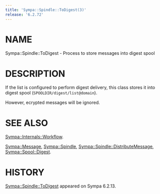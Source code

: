 ```yaml
---
title: 'Sympa::Spindle::ToDigest(3)'
release: '6.2.72'
---
```


# NAME

Sympa::Spindle::ToDigest - Process to store messages into digest spool

# DESCRIPTION

If the list is configured to perform digest delivery, this class stores it
into digest spool (`SPOOLDIR/digest/list@domain`).

However, ecrypted messages will be ignored.

# SEE ALSO

[Sympa::Internals::Workflow](./Sympa-Internals-Workflow.3.md).

[Sympa::Message](./Sympa-Message.3.md),
[Sympa::Spindle](./Sympa-Spindle.3.md), [Sympa::Spindle::DistributeMessage](./Sympa-Spindle-DistributeMessage.3.md),
[Sympa::Spool::Digest](./Sympa-Spool-Digest.3.md).

# HISTORY

[Sympa::Spindle::ToDigest](./Sympa-Spindle-ToDigest.3.md) appeared on Sympa 6.2.13.
